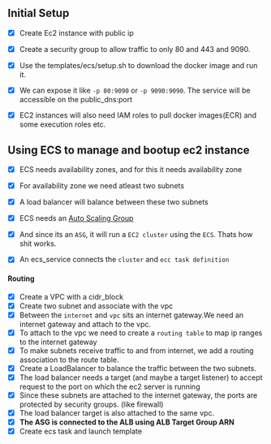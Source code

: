 ## Initial Setup

- [x] Create Ec2 instance with public ip
- [x] Create a security group to allow traffic to only 80 and 443 and 9090.
- [x] Use the templates/ecs/setup.sh to download the docker image and run it.
- [x] We can expose it like `-p 80:9090` or `-p 9090:9090`. The service will be accessible on the public_dns:port
- [x] EC2 instances will also need IAM roles to pull docker images(ECR) and some execution roles etc.


## Using ECS to manage and bootup ec2 instance

- [x] ECS needs availability zones, and for this it needs availability zone
- [x] For availability zone we need atleast two subnets
- [x] A load balancer will balance between these two subnets
- [x] ECS needs an [Auto Scaling Group](https://docs.aws.amazon.com/AmazonECS/latest/developerguide/cluster-auto-scaling.html)
- [x] And since its an `ASG`, it will run a `EC2 cluster` using the `ECS`. Thats how shit works.
- [x] An ecs_service connects the `cluster` and `ecc task definition`


#### Routing

- [x] Create a VPC with a cidr_block
- [x] Create two subnet and associate with the vpc
- [x] Between the `internet` and `vpc` sits an internet gateway.We need an internet gateway and attach to the vpc.
- [x] To attach to the vpc we need to create a `routing table` to map ip ranges to the internet gateway
- [x] To make subnets receive traffic to and from internet, we add a routing association to the route table.
- [x] Create a LoadBalancer to balance the traffic between the two subnets.
- [x] The load balancer needs a target (and maybe a target listener) to accept request to the port on which the ec2 server is running
- [x] Since these subnets are attached to the internet gateway, the ports are protected by security groups. (like firewall)
- [x] The load balancer target is also attached to the same vpc.
- [x] __The ASG is connected to the ALB using ALB Target Group ARN__
- [x] Create ecs task and launch template 
